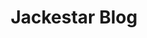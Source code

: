 ---
# https://vitepress.dev/reference/default-theme-home-page

title: Jackestar Blog

layout: home

head:
  - - meta
    - property: 'og:title'
      content: 'Jackestar Blog'
  - - meta
    - property: 'og:description'
      content: 'Electronics, Web Design and Technology'

hero:
  name: "Jackestar Blog"
  text: "Electronics, Web Desing and Techology"
  tagline: Blog de ingeniería
  actions:
    - theme: brand
      text: Portfolio
      link: https://jackestar.netlify.app/
    - theme: alt
      text: Blog Repo
      link: https://github.com/jackestar/JS-Blog/
    - theme: alt
      text: Documentos
      link: ./papers.md

features:
  - title: Ejercicios Electronica Part. 1
    details: Ejercicios de Electronica con planteamiento de resolución rápida con trucos sencillos ejercicios complejos, sin tener que recurrir a herramientas de calculo complejo o plantear sistemas complejos de resolución
    link: ./Ejercicios
  - title: Baremetal Microcontrollers
    details: Programacion de microcontroladores baremetal C++ Rust y assambler
    link: ./Baremetal
---